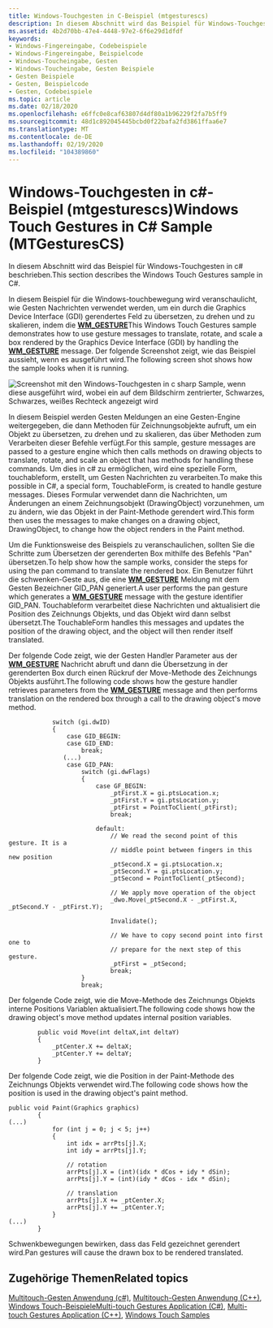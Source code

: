 ```yaml
---
title: Windows-Touchgesten in C-Beispiel (mtgesturescs)
description: In diesem Abschnitt wird das Beispiel für Windows-Touchgesten in C \ beschrieben.
ms.assetid: 4b2d70bb-47e4-4448-97e2-6f6e29d1dfdf
keywords:
- Windows-Fingereingabe, Codebeispiele
- Windows-Fingereingabe, Beispielcode
- Windows-Toucheingabe, Gesten
- Windows-Toucheingabe, Gesten Beispiele
- Gesten Beispiele
- Gesten, Beispielcode
- Gesten, Codebeispiele
ms.topic: article
ms.date: 02/18/2020
ms.openlocfilehash: e6ffc0e8caf63807d4df80a1b96229f2fa7b5ff9
ms.sourcegitcommit: 48d1c892045445bcbd0f22bafa2fd3861ffaa6e7
ms.translationtype: MT
ms.contentlocale: de-DE
ms.lasthandoff: 02/19/2020
ms.locfileid: "104389860"
---
```

# <a name="windows-touch-gestures-in-c-sample-mtgesturescs"></a><span data-ttu-id="1038a-110">Windows-Touchgesten in c#-Beispiel (mtgesturescs)</span><span class="sxs-lookup"><span data-stu-id="1038a-110">Windows Touch Gestures in C# Sample (MTGesturesCS)</span></span>

<span data-ttu-id="1038a-111">In diesem Abschnitt wird das Beispiel für Windows-Touchgesten in c# beschrieben.</span><span class="sxs-lookup"><span data-stu-id="1038a-111">This section describes the Windows Touch Gestures sample in C#.</span></span>

<span data-ttu-id="1038a-112">In diesem Beispiel für die Windows-touchbewegung wird veranschaulicht, wie Gesten Nachrichten verwendet werden, um ein durch die Graphics Device Interface (GDI) gerendertes Feld zu übersetzen, zu drehen und zu skalieren, indem die [**WM_GESTURE**](wm-gesture.md)</span><span class="sxs-lookup"><span data-stu-id="1038a-112">This Windows Touch Gestures sample demonstrates how to use gesture messages to translate, rotate, and scale a box rendered by the Graphics Device Interface (GDI) by handling the [**WM_GESTURE**](wm-gesture.md) message.</span></span> <span data-ttu-id="1038a-113">Der folgende Screenshot zeigt, wie das Beispiel aussieht, wenn es ausgeführt wird.</span><span class="sxs-lookup"><span data-stu-id="1038a-113">The following screen shot shows how the sample looks when it is running.</span></span>

![Screenshot mit den Windows-Touchgesten in c sharp Sample, wenn diese ausgeführt wird, wobei ein auf dem Bildschirm zentrierter, Schwarzes, Schwarzes, weißes Rechteck angezeigt wird](images/mtgesturescs.png)

<span data-ttu-id="1038a-115">In diesem Beispiel werden Gesten Meldungen an eine Gesten-Engine weitergegeben, die dann Methoden für Zeichnungsobjekte aufruft, um ein Objekt zu übersetzen, zu drehen und zu skalieren, das über Methoden zum Verarbeiten dieser Befehle verfügt.</span><span class="sxs-lookup"><span data-stu-id="1038a-115">For this sample, gesture messages are passed to a gesture engine which then calls methods on drawing objects to translate, rotate, and scale an object that has methods for handling these commands.</span></span> <span data-ttu-id="1038a-116">Um dies in c# zu ermöglichen, wird eine spezielle Form, touchableform, erstellt, um Gesten Nachrichten zu verarbeiten.</span><span class="sxs-lookup"><span data-stu-id="1038a-116">To make this possible in C#, a special form, TouchableForm, is created to handle gesture messages.</span></span> <span data-ttu-id="1038a-117">Dieses Formular verwendet dann die Nachrichten, um Änderungen an einem Zeichnungsobjekt (DrawingObject) vorzunehmen, um zu ändern, wie das Objekt in der Paint-Methode gerendert wird.</span><span class="sxs-lookup"><span data-stu-id="1038a-117">This form then uses the messages to make changes on a drawing object, DrawingObject, to change how the object renders in the Paint method.</span></span>

<span data-ttu-id="1038a-118">Um die Funktionsweise des Beispiels zu veranschaulichen, sollten Sie die Schritte zum Übersetzen der gerenderten Box mithilfe des Befehls "Pan" übersetzen.</span><span class="sxs-lookup"><span data-stu-id="1038a-118">To help show how the sample works, consider the steps for using the pan command to translate the rendered box.</span></span> <span data-ttu-id="1038a-119">Ein Benutzer führt die schwenken-Geste aus, die eine [**WM_GESTURE**](wm-gesture.md) Meldung mit dem Gesten Bezeichner GID_PAN generiert.</span><span class="sxs-lookup"><span data-stu-id="1038a-119">A user performs the pan gesture which generates a [**WM_GESTURE**](wm-gesture.md) message with the gesture identifier GID_PAN.</span></span> <span data-ttu-id="1038a-120">Touchableform verarbeitet diese Nachrichten und aktualisiert die Position des Zeichnungs Objekts, und das Objekt wird dann selbst übersetzt.</span><span class="sxs-lookup"><span data-stu-id="1038a-120">The TouchableForm handles this messages and updates the position of the drawing object, and the object will then render itself translated.</span></span>

<span data-ttu-id="1038a-121">Der folgende Code zeigt, wie der Gesten Handler Parameter aus der [**WM_GESTURE**](wm-gesture.md) Nachricht abruft und dann die Übersetzung in der gerenderten Box durch einen Rückruf der Move-Methode des Zeichnungs Objekts ausführt.</span><span class="sxs-lookup"><span data-stu-id="1038a-121">The following code shows how the gesture handler retrieves parameters from the [**WM_GESTURE**](wm-gesture.md) message and then performs translation on the rendered box through a call to the drawing object's move method.</span></span>

```CSharp
            switch (gi.dwID)
            {
                case GID_BEGIN:
                case GID_END:
                    break;
               (...)
                case GID_PAN:
                    switch (gi.dwFlags)
                    {
                        case GF_BEGIN:
                            _ptFirst.X = gi.ptsLocation.x;
                            _ptFirst.Y = gi.ptsLocation.y;
                            _ptFirst = PointToClient(_ptFirst);
                            break;

                        default:
                            // We read the second point of this gesture. It is a
                            // middle point between fingers in this new position
                            _ptSecond.X = gi.ptsLocation.x;
                            _ptSecond.Y = gi.ptsLocation.y;
                            _ptSecond = PointToClient(_ptSecond);

                            // We apply move operation of the object
                            _dwo.Move(_ptSecond.X - _ptFirst.X, _ptSecond.Y - _ptFirst.Y);

                            Invalidate();

                            // We have to copy second point into first one to
                            // prepare for the next step of this gesture.
                            _ptFirst = _ptSecond;
                            break;
                    }
                    break;
```

<span data-ttu-id="1038a-122">Der folgende Code zeigt, wie die Move-Methode des Zeichnungs Objekts interne Positions Variablen aktualisiert.</span><span class="sxs-lookup"><span data-stu-id="1038a-122">The following code shows how the drawing object's move method updates internal position variables.</span></span>

```CSharp
        public void Move(int deltaX,int deltaY)
        {
            _ptCenter.X += deltaX;
            _ptCenter.Y += deltaY;
        }
```

<span data-ttu-id="1038a-123">Der folgende Code zeigt, wie die Position in der Paint-Methode des Zeichnungs Objekts verwendet wird.</span><span class="sxs-lookup"><span data-stu-id="1038a-123">The following code shows how the position is used in the drawing object's paint method.</span></span>

```CSharp
public void Paint(Graphics graphics)
        {
(...)
            for (int j = 0; j < 5; j++)
            {
                int idx = arrPts[j].X;
                int idy = arrPts[j].Y;

                // rotation
                arrPts[j].X = (int)(idx * dCos + idy * dSin);
                arrPts[j].Y = (int)(idy * dCos - idx * dSin);

                // translation
                arrPts[j].X += _ptCenter.X;
                arrPts[j].Y += _ptCenter.Y;
            }
(...)
        }
```

<span data-ttu-id="1038a-124">Schwenkbewegungen bewirken, dass das Feld gezeichnet gerendert wird.</span><span class="sxs-lookup"><span data-stu-id="1038a-124">Pan gestures will cause the drawn box to be rendered translated.</span></span>

## <a name="related-topics"></a><span data-ttu-id="1038a-125">Zugehörige Themen</span><span class="sxs-lookup"><span data-stu-id="1038a-125">Related topics</span></span>

<span data-ttu-id="1038a-126">[Multitouch-Gesten Anwendung (c#)](https://github.com/microsoft/Windows-classic-samples/tree/master/Samples/Win7Samples/Touch/MTGestures/CS), [Multitouch-Gesten Anwendung (C++)](https://github.com/microsoft/Windows-classic-samples/tree/master/Samples/Win7Samples/Touch/MTGestures/cpp), [Windows Touch-Beispiele](windows-touch-samples.md)</span><span class="sxs-lookup"><span data-stu-id="1038a-126">[Multi-touch Gestures Application (C#)](https://github.com/microsoft/Windows-classic-samples/tree/master/Samples/Win7Samples/Touch/MTGestures/CS), [Multi-touch Gestures Application (C++)](https://github.com/microsoft/Windows-classic-samples/tree/master/Samples/Win7Samples/Touch/MTGestures/cpp), [Windows Touch Samples](windows-touch-samples.md)</span></span>
